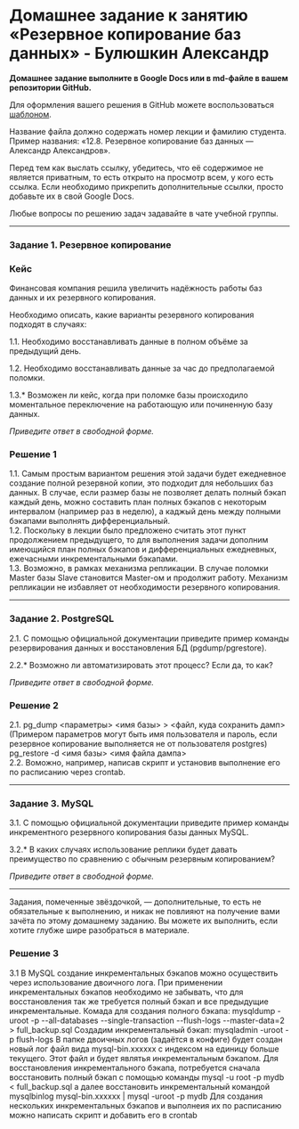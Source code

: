 # Домашнее задание к занятию «Резервное копирование баз данных» - Булюшкин Александр

**Домашнее задание выполните в Google Docs или в md-файле в вашем репозитории GitHub.** 

Для оформления вашего решения в GitHub можете воспользоваться [шаблоном](https://github.com/netology-code/sys-pattern-homework).

Название файла должно содержать номер лекции и фамилию студента. Пример названия: «12.8. Резервное копирование баз данных — Александр Александров».

Перед тем как выслать ссылку, убедитесь, что её содержимое не является приватным, то есть открыто на просмотр всем, у кого есть ссылка. Если необходимо прикрепить дополнительные ссылки, просто добавьте их в свой Google Docs.

Любые вопросы по решению задач задавайте в чате учебной группы.

---

### Задание 1. Резервное копирование

### Кейс
Финансовая компания решила увеличить надёжность работы баз данных и их резервного копирования. 

Необходимо описать, какие варианты резервного копирования подходят в случаях: 

1.1. Необходимо восстанавливать данные в полном объёме за предыдущий день.

1.2. Необходимо восстанавливать данные за час до предполагаемой поломки.

1.3.* Возможен ли кейс, когда при поломке базы происходило моментальное переключение на работающую или починенную базу данных.

*Приведите ответ в свободной форме.*

### Решение 1

  
1.1. Самым простым вариантом решения этой задачи будет ежедневное создание полной резервной копии, это подходит для небольших баз данных. В случае, если размер базы не позволяет делать полный бэкап каждый день, можно составить план полных бэкапов с некоторым интервалом (например раз в неделю), а каджый день между полными бэкапами выполнять дифференциальный.  
1.2. Поскольку в лекции было предложено считать этот пункт продолжением предыдущего, то для выполнения задачи дополним имеющийся план полных бэкапов и дифференциальных ежедневных, ежечасными инкрементальными бэкапами.  
1.3. Возможно, в рамках механизма репликации. В случае поломки Master базы Slave становится Master-ом и продолжит работу. Механизм репликации не избавляет от необходимости резервного копирования.  

---

### Задание 2. PostgreSQL

2.1. С помощью официальной документации приведите пример команды резервирования данных и восстановления БД (pgdump/pgrestore).

2.2.* Возможно ли автоматизировать этот процесс? Если да, то как?

*Приведите ответ в свободной форме.*

### Решение 2

2.1. pg_dump <параметры> <имя базы> > <файл, куда сохранить дамп> (Примером параметров могут быть имя пользователя и пароль, если резервное копирование выполняется не от пользователя postgres)  
     pg_restore -d <имя базы> <имя файла дампа>  
2.2. Воможно, например, написав скрипт и установив выполнение его по расписанию через crontab.  

---

### Задание 3. MySQL

3.1. С помощью официальной документации приведите пример команды инкрементного резервного копирования базы данных MySQL. 

3.2.* В каких случаях использование реплики будет давать преимущество по сравнению с обычным резервным копированием?

*Приведите ответ в свободной форме.*

---

Задания, помеченные звёздочкой, — дополнительные, то есть не обязательные к выполнению, и никак не повлияют на получение вами зачёта по этому домашнему заданию. Вы можете их выполнить, если хотите глубже шире разобраться в материале.
### Решение 3
3.1 В MySQL создание инкрементальных бэкапов можно осуществить через использование двоичного лога. При применении инкрементальных бэкапов необходимо не забывать, что для восстановления так же требуется полный бэкап и все предыдущие инкрементальные.
    Комада для создания полного бэкапа: mysqldump -uroot -p --all-databases --single-transaction --flush-logs --master-data=2 > full_backup.sql
	Создадим инкрементальный бэкап: mysqladmin -uroot -p flush-logs   В папке двоичных логов (задаётся в конфиге) будет создан новый лог файл вида mysql-bin.xxxxxx с индексом на единицу больше текущего. Этот файл и будет являтья инкрементальным бэкапом.
	Для восстановления инкрементального бэкапа, потребуется сначала восстановить полный бэкап с помощью команды mysql -u root -p mydb < full_backup.sql а далее восстановить инкрементальный командой mysqlbinlog mysql-bin.xxxxxx | mysql -uroot -p mydb
	Для создания нескольких инкрементальных бэкапов и выполнеия их по расписанию можно написать скрипт и добавить его в crontab